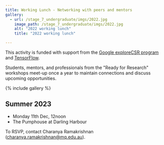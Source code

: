 ```yaml
---
title: Working Lunch - Networking with peers and mentors
gallery:
  - url: /stage_7_undergraduate/imgs/2022.jpg
    image_path: /stage_7_undergraduate/imgs/2022.jpg
    alt: "2022 working lunch"
    title: "2022 working lunch"

---
```


This activity is funded with support from the [Google exploreCSR program](https://research.google/outreach/explore-csr/) and [TensorFlow](https://blog.tensorflow.org/2022/02/exploreCSR-awards-highlights.html).

Students, mentors, and professionals from the "Ready for Research" workshops meet-up once a year to maintain connections and discuss upcoming opportunities.

{% include gallery %}

## Summer 2023

  * Monday 11th Dec, 12noon
  * The Pumphouse at Darling Harbour

To RSVP, contact Charanya Ramakrishnan (charanya.ramakrishnan@mq.edu.au).
